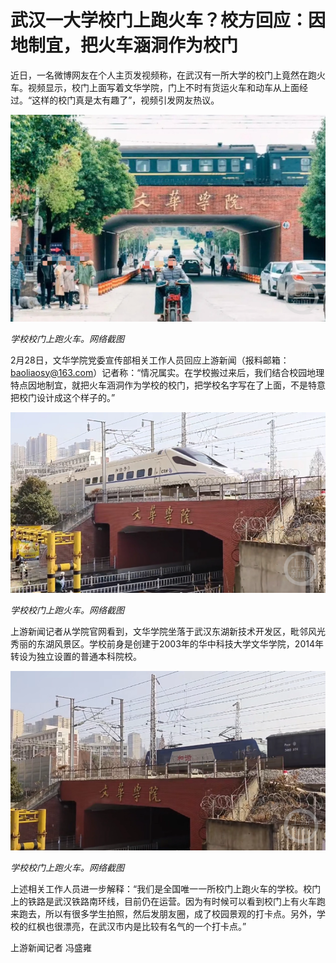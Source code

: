 # 武汉一大学校门上跑火车？校方回应：因地制宜，把火车涵洞作为校门

近日，一名微博网友在个人主页发视频称，在武汉有一所大学的校门上竟然在跑火车。视频显示，校门上面写着文华学院，门上不时有货运火车和动车从上面经过。“这样的校门真是太有趣了”，视频引发网友热议。

![94573da80f2912309975d12e95a27b00.jpg](https://raw.githubusercontent.com/qqhsx/qqnews_image/main/2024/02/28/武汉一大学校门上跑火车？校方回应：因地制宜，把火车涵洞作为校门/94573da80f2912309975d12e95a27b00.jpg)

 _学校校门上跑火车。网络截图_

2月28日，文华学院党委宣传部相关工作人员回应上游新闻（报料邮箱：baoliaosy@163.com）记者称：“情况属实。在学校搬过来后，我们结合校园地理特点因地制宜，就把火车涵洞作为学校的校门，把学校名字写在了上面，不是特意把校门设计成这个样子的。”

![03e2a1b21ff725354f807971c82c72e7.jpg](https://raw.githubusercontent.com/qqhsx/qqnews_image/main/2024/02/28/武汉一大学校门上跑火车？校方回应：因地制宜，把火车涵洞作为校门/03e2a1b21ff725354f807971c82c72e7.jpg)

_学校校门上跑火车。网络截图_

上游新闻记者从学院官网看到，文华学院坐落于武汉东湖新技术开发区，毗邻风光秀丽的东湖风景区。学校前身是创建于2003年的华中科技大学文华学院，2014年转设为独立设置的普通本科院校。

![2b7554ff4503dfd4ec9e91195d196f56.jpg](https://raw.githubusercontent.com/qqhsx/qqnews_image/main/2024/02/28/武汉一大学校门上跑火车？校方回应：因地制宜，把火车涵洞作为校门/2b7554ff4503dfd4ec9e91195d196f56.jpg)

 _学校校门上跑火车。网络截图_

上述相关工作人员进一步解释：“我们是全国唯一一所校门上跑火车的学校。校门上的铁路是武汉铁路南环线，目前仍在运营。因为有时候可以看到校门上有火车跑来跑去，所以有很多学生拍照，然后发朋友圈，成了校园景观的打卡点。另外，学校的红枫也很漂亮，在武汉市内是比较有名气的一个打卡点。”

上游新闻记者 冯盛雍

